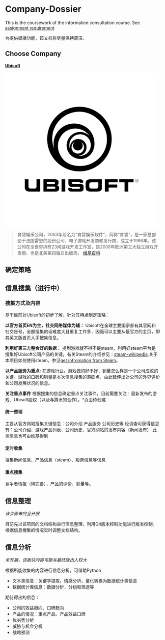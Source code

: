 # Company-Dossier

This is the coursework of the information consultation course. See [assignment requirement ](  /Company%20Dossier%20Building.md)

为提供概括功能，该文档将尽量保持简洁。

## Choose Company

**[Ubisoft](http://www.ubisoft.com)** 

![Ubisoft Logo](src/ubisoftlogo.png)

> 育碧娱乐公司，2003年前名为“育碧娱乐软件”，简称“育碧”，是一家总部设于法国雷恩的股份公司、电子游戏开发商和发行商，成立于1986年。该公司在全世界拥有23间游戏开发工作室，是2008年欧洲第三大独立游戏开发商，也是北美第四独立出版商。 [维基百科](https://zh.wikipedia.org/zh-cn/%E8%82%B2%E7%A2%A7)

## 确定策略


## 信息搜集（进行中）

### 搜集方式及内容

基于目前对Ubisoft的初步了解，针对其特点制定策略：

**以官方首页EN为主，社交网络媒体为辅：** Ubisoft在全球主要国家都有其官网和社交账号，全部搜集的话难度大且重复工作多，因而可以主要从最官方的主页，即其英文版首页入手搜集信息。

**利用好第三方整合好的数据：** 提到游戏就不得不提steam，利用好steam平台是搜集好Ubisoft公司产品的关键，有关Steam的介绍参见：[steam-wikipedia](https://zh.wikipedia.org/zh-cn/Steam),关于本项目如何使用steam，参见[get infromation from Steam](/get%20infromation%20from%20Steam.md)。

**以产品服务为重点:** 在游戏行业，游戏做的好不好，销量怎么样是一个公司成败的关键。游戏的口碑和销量是本次信息搜集的落脚点，由此延伸出对公司的外界评价和公司发展状况的信息。

**关注重点事件** 根据搜集的信息确定重点关注事件，目前需要关注：最新发布的游戏、Ubisoft股权（以及与腾讯的合作）。*页面待创建
#### 统一整理

主要从官方网站搜集关键信息：公司介绍 产品服务 公司历史等
经调查可获得信息有：公司介绍、游戏产品列表、公司历史、官方网站的发布内容（新闻发布）
此类信息也可由维基得到

#### 定时收集

搜集新闻信息、产品信息（steam）、股票信息等信息

#### 重点搜集

竞争者情报（待完善），产品的评价、销量等。

## 信息整理

*该步骤未完全开展*

目前先以该项目的文档结构进行信息整理，利用Git版本控制功能进行版本控制。根据信息搜集的情况实时调整文档结构。

## 信息分析

*未开展，该板块内容可能与最终版出入较大*

根据所能收集的内容进行信息分析，可借助Python

- 文本类信息：关键字提取，情感分析，量化转换为数据统计类信息
- 数据统计类信息：数据分析，分组和筛选等

期待得出的信息：
- 公司的效益趋向、口碑趋向
- 产品的情况：重点产品、产品效益口碑
- 优劣势分析
- 威胁与机会分析
- 战略预测
